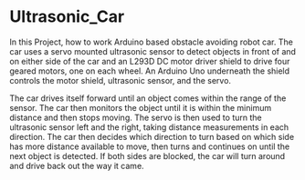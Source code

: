 # Ultrasonic_Car

In this Project, how to work Arduino based obstacle avoiding robot car. The car uses a servo mounted ultrasonic sensor to detect objects in front of and on either side of the car and an L293D DC motor driver shield to drive four geared motors, one on each wheel. An Arduino Uno underneath the shield controls the motor shield, ultrasonic sensor, and the servo.

The car drives itself forward until an object comes within the range of the sensor. The car then monitors the object until it is within the minimum distance and then stops moving. The servo is then used to turn the ultrasonic sensor left and the right, taking distance measurements in each direction. The car then decides which direction to turn based on which side has more distance available to move, then turns and continues on until the next object is detected. If both sides are blocked, the car will turn around and drive back out the way it came.

